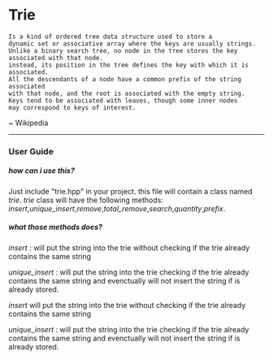 
# Trie

```
Is a kind of ordered tree data structure used to store a 
dynamic set or associative array where the keys are usually strings.
Unlike a binary search tree, no node in the tree stores the key associated with that node.
instead, its position in the tree defines the key with which it is associated.
All the descendants of a node have a common prefix of the string associated
with that node, and the root is associated with the empty string.
Keys tend to be associated with leaves, though some inner nodes
may correspond to keys of interest.
```
~ Wikipedia

---

### User Guide

##### how can i use this?

Just include "trie.hpp" in your project. this file will contain a class named _trie_.
_trie_ class will have the following methods:
_insert_,_unique_insert_,_remove_,_total_remove_,_search_,_quantity_,_prefix_.

##### what those methods does?

_insert_ :
    will put the string into the trie without checking if the trie already contains the same string

_unique_insert_ :
    will put the string into the trie checking if the trie already contains the same string and evenctually
    will not insert the string if is already stored.
    
_insert_ 
    will put the string into the trie without checking if the trie already contains the same string

_unique_insert_ :
    will put the string into the trie checking if the trie already contains the same string and evenctually
    will not insert the string if is already stored.
    

